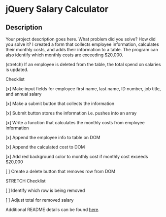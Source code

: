 # jQuery Salary Calculator

## Description

Your project description goes here. What problem did you solve? How did you solve it?
I created a form that collects employee information, calculates their monthly costs, and adds their information to a table. The program can also identify which monthly costs are exceeding $20,000.

(stretch)
If an employee is deleted from the table, the total spend on salaries is updated.


Checklist

[x] Make input fields for employee first name, last name, ID number, job title, and annual salary

[x] Make a submit button that collects the information

[x] Submit button stores the information i.e. pushes into an array

[x] Write a function that calculates the monthly costs from employee information

[x] Append the employee info to table on DOM

[x] Append the calculated cost to DOM

[x] Add red background color to monthly cost if monthly cost exceeds $20,000

[ ] Create a delete button that removes row from DOM


STRETCH Checklist

[ ] Identify which row is being removed

[ ] Adjust total for removed salary

Additional README details can be found [here](https://github.com/PrimeAcademy/readme-template/blob/master/README.md).
